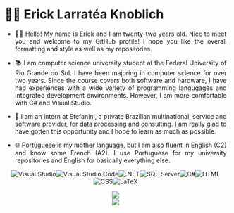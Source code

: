 # 👨‍💻 Erick Larratéa Knoblich

- <p align = "justify"> 🙋‍♂️ Hello! My name is Erick and I am twenty-two years old. Nice to meet you and welcome to my GitHub profile! I hope you like the overall formatting and style as well as my repositories.
- <p align = "justify"> 📚 I am computer science university student at the Federal University of Rio Grande do Sul. I have been majoring in computer science for over two years. Since the course covers both software and hardware, I have had experiences with a wide variety of programming langugages and integrated development environments. However, I am more comfortable with C# and Visual Studio. </p>
- <p align = "justify"> 💼 I am an intern at Stefanini, a private Brazilian multinational, service and software provider, for data processing and consulting. I am really glad to have gotten this opportunity and I hope to learn as much as possible. </p>
- <p align = "justify"> 🌐 Portuguese is my mother language, but I am also fluent in English (C2) and know some French (A2). I use Portuguese for my university repositories and English for basically everything else. </p>

<div align="center">
    
![Visual Studio](https://img.shields.io/badge/Visual_Studio-5C2D91?style=for-the-badge&logo=visual%20studio&logoColor=white)![Visual Studio Code](https://img.shields.io/badge/Visual%20Studio%20Code-0078d7.svg?style=for-the-badge&logo=visual-studio-code&logoColor=white)![.NET](https://img.shields.io/badge/.NET-512BD4?style=for-the-badge&logo=dotnet&logoColor=white)![SQL Server](https://img.shields.io/badge/SQL_Server-CC2927?style=for-the-badge&logo=microsoft-sql-server&logoColor=white)![C#](https://img.shields.io/badge/C%23-178600?style=for-the-badge&logo=c-sharp&logoColor=white)![HTML](https://img.shields.io/badge/HTML-e34c26?style=for-the-badge&logo=html5&logoColor=white)![CSS](https://img.shields.io/badge/CSS-563d7c?style=for-the-badge&logo=css3&logoColor=white)![LaTeX](https://img.shields.io/badge/LaTeX-3D6117?style=for-the-badge&logo=LaTeX&logoColor=white)

<img src = "https://github-readme-stats.vercel.app/api?username=Erick-0LK&show_icons=true&theme=radical" />
</br>
<img src = "https://github-readme-stats.vercel.app/api/top-langs/?username=Erick-0LK&theme=radical" />
    
</div>
